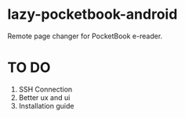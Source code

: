 # lazy-pocketbook-android
Remote page changer for PocketBook e-reader.

# TO DO
1. SSH Connection
2. Better ux and ui
3. Installation guide
